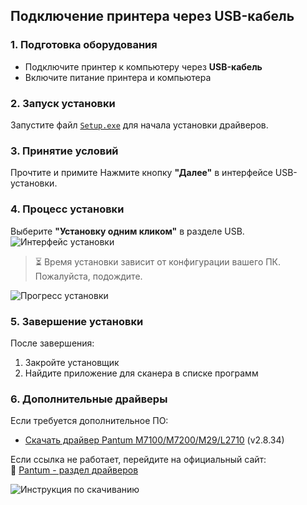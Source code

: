 ## Подключение принтера через USB-кабель

### 1. Подготовка оборудования
- Подключите принтер к компьютеру через **USB-кабель**
- Включите питание принтера и компьютера

### 2. Запуск установки
Запустите файл [`Setup.exe`](#) для начала установки драйверов.

### 3. Принятие условий
Прочтите и примите
Нажмите кнопку **"Далее"** в интерфейсе USB-установки.

### 4. Процесс установки

Выберите **"Установку одним кликом"** в разделе USB. 
![Интерфейс установки](https://github.com/user-attachments/assets/c31bb37d-8af2-4099-877e-08b510afb2eb)

> ⏳ Время установки зависит от конфигурации вашего ПК. Пожалуйста, подождите.

![Прогресс установки](https://github.com/user-attachments/assets/4ae11568-3eb9-4285-ac47-edb110441d9e)

### 5. Завершение установки
После завершения:
1. Закройте установщик
2. Найдите приложение для сканера в списке программ

### 6. Дополнительные драйверы
Если требуется дополнительное ПО:
- [Скачать драйвер Pantum M7100/M7200/M29/L2710](https://www.pantum.ru/wp-content/uploads/2025/02/pantum-m7100-m7200-m29-l2710-series-windows-driver-v2_8_34-cd.exe) (v2.8.34)

Если ссылка не работает, перейдите на официальный сайт:  
🔗 [Pantum - раздел драйверов](https://www.pantum.ru/service-and-support/driver/)

![Инструкция по скачиванию](https://github.com/user-attachments/assets/49465f8c-f57d-4b6f-a5f2-529caf791bf4)

